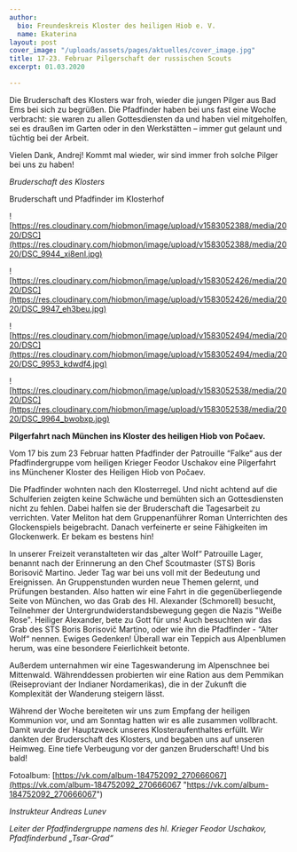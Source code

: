 ```yaml
---
author:
  bio: Freundeskreis Kloster des heiligen Hiob e. V.
  name: Ekaterina
layout: post
cover_image: "/uploads/assets/pages/aktuelles/cover_image.jpg"
title: 17-23. Februar Pilgerschaft der russischen Scouts
excerpt: 01.03.2020

---
```

Die Bruderschaft des Klosters war froh, wieder die jungen Pilger aus Bad Ems bei sich zu begrüßen. Die Pfadfinder haben bei uns fast eine Woche verbracht: sie waren zu allen Gottesdiensten da und haben viel mitgeholfen, sei es draußen im Garten oder in den Werkstätten – immer gut gelaunt und tüchtig bei der Arbeit.

Vielen Dank, Andrej! Kommt mal wieder, wir sind immer froh solche Pilger bei uns zu haben!

_Bruderschaft des Klosters_

Bruderschaft und Pfadfinder im Klosterhof

![https://res.cloudinary.com/hiobmon/image/upload/v1583052388/media/2020/DSC](https://res.cloudinary.com/hiobmon/image/upload/v1583052388/media/2020/DSC_9944_xi8enl.jpg)

![https://res.cloudinary.com/hiobmon/image/upload/v1583052426/media/2020/DSC](https://res.cloudinary.com/hiobmon/image/upload/v1583052426/media/2020/DSC_9947_eh3beu.jpg)

![https://res.cloudinary.com/hiobmon/image/upload/v1583052494/media/2020/DSC](https://res.cloudinary.com/hiobmon/image/upload/v1583052494/media/2020/DSC_9953_kdwdf4.jpg)

![https://res.cloudinary.com/hiobmon/image/upload/v1583052538/media/2020/DSC](https://res.cloudinary.com/hiobmon/image/upload/v1583052538/media/2020/DSC_9964_bwobxp.jpg)

**Pilgerfahrt nach München ins Kloster des heiligen Hiob von Počaev.**

Vom 17 bis zum 23 Februar hatten Pfadfinder der Patrouille “Falke“ aus der Pfadfindergruppe vom heiligen Krieger Feodor Uschakov eine Pilgerfahrt ins Münchener Kloster des Heiligen Hiob von Počaev.

Die Pfadfinder wohnten nach den Klosterregel. Und nicht achtend auf die Schulferien zeigten keine Schwäche und bemühten sich an Gottesdiensten nicht zu fehlen. Dabei halfen sie der Bruderschaft die Tagesarbeit zu verrichten. Vater Meliton hat dem Gruppenanführer Roman Unterrichten des Glockenspiels beigebracht. Danach verfeinerte er seine Fähigkeiten im Glockenwerk. Er bekam es bestens hin!

In unserer Freizeit veranstalteten wir das „alter Wolf“ Patrouille Lager, benannt nach der Erinnerung an den Chef Scoutmaster (STS) Boris Borisovič Martino. Jeder Tag war bei uns voll mit der Bedeutung und Ereignissen. An Gruppenstunden wurden neue Themen gelernt, und Prüfungen bestanden. Also hatten wir eine Fahrt in die gegenüberliegende Seite von München, wo das Grab des Hl. Alexander (Schmorell) besucht, Teilnehmer der Untergrundwiderstandsbewegung gegen die Nazis "Weiße Rose". Heiliger Alexander, bete zu Gott für uns! Auch besuchten wir das Grab des STS Boris Borisovič Martino, oder wie ihn die Pfadfinder - “Alter Wolf“ nennen. Ewiges Gedenken! Überall war ein Teppich aus Alpenblumen herum, was eine besondere Feierlichkeit betonte.

Außerdem unternahmen wir eine Tageswanderung im Alpenschnee bei Mittenwald. Währenddessen probierten wir eine Ration aus dem Pemmikan (Reiseproviant der Indianer Nordamerikas), die in der Zukunft die Komplexität der Wanderung steigern lässt.

Während der Woche bereiteten wir uns zum Empfang der heiligen Kommunion vor, und am Sonntag hatten wir es alle zusammen vollbracht. Damit wurde der Hauptzweck unseres Klosteraufenthaltes erfüllt. Wir dankten der Bruderschaft des Klosters, und begaben uns auf unseren Heimweg. Eine tiefe Verbeugung vor der ganzen Bruderschaft! Und bis bald!

Fotoalbum: [https://vk.com/album-184752092_270666067](https://vk.com/album-184752092_270666067 "https://vk.com/album-184752092_270666067")

_Instrukteur Andreas Lunev_

_Leiter der Pfadfindergruppe namens des hl. Krieger Feodor Uschakov, Pfadfinderbund „Tsar-Grad“_